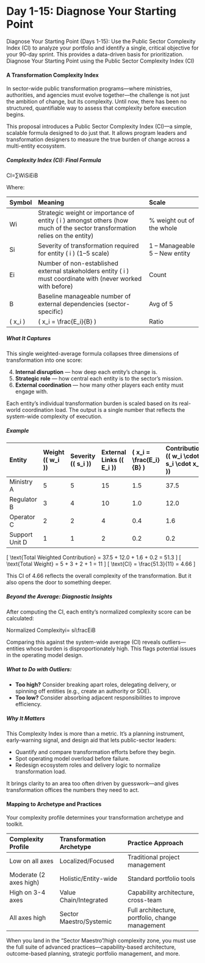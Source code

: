 # Day 1-15: Diagnose Your Starting Point

Diagnose Your Starting Point (Days 1-15): Use the Public Sector Complexity Index (CI) to analyze your portfolio and identify a single, critical objective for your 90-day sprint. This provides a data-driven basis for prioritization.  
Diagnose Your Starting Point using the Public Sector Complexity Index (CI)

#### **A Transformation Complexity Index**

In sector-wide public transformation programs—where ministries, authorities, and agencies must evolve together—the challenge is not just the ambition of change, but its complexity. Until now, there has been no structured, quantifiable way to assess that complexity before execution begins.

This proposal introduces a Public Sector Complexity Index (CI)—a simple, scalable formula designed to do just that. It allows program leaders and transformation designers to measure the true burden of change across a multi-entity ecosystem.

##### Complexity Index (CI): Final Formula

CI=∑WiSiEiB

Where:

| Symbol | Meaning | Scale |
| ----- | :---- | :---- |
| Wi | Strategic weight or importance of entity ( i ) amongst others (how much of the sector transformation relies on the entity) | % weight out of the whole |
| Si | Severity of transformation required for entity ( i ) (1–5 scale) | 1 – Manageable 5 – New entity |
| Ei | Number of non-established external stakeholders entity ( i ) must coordinate with (never worked with before) | Count |
| B | Baseline manageable number of external dependencies (sector-specific) | Avg of 5 |
| ( x_i ) | ( x_i = \frac{E_i}{B} ) | Ratio |

##### What It Captures

This single weighted-average formula collapses three dimensions of transformation into one score:

4. **Internal disruption** — how deep each entity’s change is.  
5. **Strategic role** — how central each entity is to the sector’s mission.  
6. **External coordination** — how many other players each entity must engage with.

Each entity’s individual transformation burden is scaled based on its real-world coordination load. The output is a single number that reflects the system-wide complexity of execution.

##### Example

| Entity | Weight (( w_i )) | Severity (( s_i )) | External Links (( E_i )) | ( x_i = \frac{E_i}{B} ) | Contribution (( w_i \cdot s_i \cdot x_i )) |
| :---- | :---- | :---- | :---- | :---- | :---- |
| Ministry A | 5 | 5 | 15 | 1.5 | 37.5 |
| Regulator B | 3 | 4 | 10 | 1.0 | 12.0 |
| Operator C | 2 | 2 | 4 | 0.4 | 1.6 |
| Support Unit D | 1 | 1 | 2 | 0.2 | 0.2 |

\[ \text{Total Weighted Contribution} = 37.5 + 12.0 + 1.6 + 0.2 = 51.3 \] \[ \text{Total Weight} = 5 + 3 + 2 + 1 = 11 \] \[ \text{CI} = \frac{51.3}{11} = 4.66 \]

This CI of 4.66 reflects the overall complexity of the transformation. But it also opens the door to something deeper.

##### Beyond the Average: Diagnostic Insights

After computing the CI, each entity’s normalized complexity score can be calculated:

 Normalized Complexityi= si\fracEiB

Comparing this against the system-wide average (CI) reveals outliers—entities whose burden is disproportionately high. This flags potential issues in the operating model design.

##### What to Do with Outliers:

- **Too high?** Consider breaking apart roles, delegating delivery, or spinning off entities (e.g., create an authority or SOE).  
- **Too low?** Consider absorbing adjacent responsibilities to improve efficiency.

##### Why It Matters

This Complexity Index is more than a metric. It’s a planning instrument, early-warning signal, and design aid that lets public-sector leaders:

- Quantify and compare transformation efforts before they begin.  
- Spot operating model overload before failure.  
- Redesign ecosystem roles and delivery logic to normalize transformation load.

It brings clarity to an area too often driven by guesswork—and gives transformation offices the numbers they need to act.

#### **Mapping to Archetype and Practices**

Your complexity profile determines your transformation archetype and toolkit.

| Complexity Profile | Transformation Archetype | Practice Approach |
| :---- | :---- | :---- |
| Low on all axes | Localized/Focused | Traditional project management |
| Moderate (2 axes high) | Holistic/Entity-wide | Standard portfolio tools |
| High on 3-4 axes | Value Chain/Integrated | Capability architecture, cross-team |
| All axes high | Sector Maestro/Systemic | Full architecture, portfolio, change management |

When you land in the “Sector Maestro”/high complexity zone, you must use the full suite of advanced practices—capability-based architecture, outcome-based planning, strategic portfolio management, and more.
